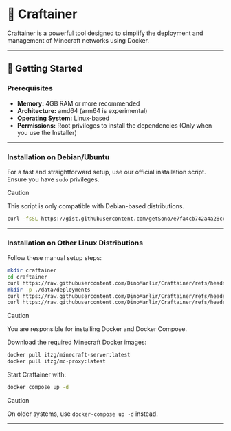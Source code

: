 # 🐳 Craftainer

Craftainer is a powerful tool designed to simplify the deployment and management of Minecraft networks using Docker.

---

## 🚀 Getting Started

### Prerequisites

- **Memory:** 4GB RAM or more recommended
- **Architecture:** amd64 (arm64 is experimental)
- **Operating System:** Linux-based
- **Permissions:** Root privileges to install the dependencies (Only when you use the Installer)

---

### Installation on Debian/Ubuntu

For a fast and straightforward setup, use our official installation script. Ensure you have `sudo` privileges.

> [!CAUTION]
> This script is only compatible with Debian-based distributions.

```sh
curl -fsSL https://gist.githubusercontent.com/getSono/e7fa4cb742a4a28ccd4e0ceb333f0d65/raw/d1fc974656c2cccc0dc75e02e8dcb7a1f3c68c58/install_craftainer.sh | sudo bash
```

---

### Installation on Other Linux Distributions

Follow these manual setup steps:

```sh
mkdir craftainer
cd craftainer
curl https://raw.githubusercontent.com/DinoMarlir/Craftainer/refs/heads/master/docker-compose.yaml -o docker-compose.yaml
mkdir -p ./data/deployments
curl https://raw.githubusercontent.com/DinoMarlir/Craftainer/refs/heads/master/examples/proxy.json -o ./data/deployments/proxy.json
curl https://raw.githubusercontent.com/DinoMarlir/Craftainer/refs/heads/master/examples/lobby.json -o ./data/deployments/lobby.json
```

> [!CAUTION]
> You are responsible for installing Docker and Docker Compose.

Download the required Minecraft Docker images:

```sh
docker pull itzg/minecraft-server:latest
docker pull itzg/mc-proxy:latest
```

Start Craftainer with:

```sh
docker compose up -d
```

> [!CAUTION]
> On older systems, use `docker-compose up -d` instead.
---
